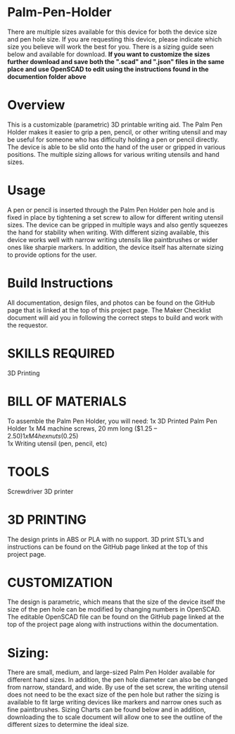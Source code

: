 # Palm-Pen-Holder
There are multiple sizes available for this device for both the device size and pen hole size. If you are requesting this device, please indicate which size you believe will work the best for you. There is a sizing guide seen below and available for download. **If you want to customize the sizes further download and save both the ".scad" and ".json" files in the same place and use OpenSCAD to edit using the instructions found in the documention folder above**

# Overview
This is a customizable (parametric) 3D printable writing aid. The Palm Pen Holder makes it easier to grip a pen, pencil, or other writing utensil and may be useful for someone who has difficulty holding a pen or pencil directly. The device is able to be slid onto the hand of the user or gripped in various positions. The multiple sizing allows for various writing utensils and hand sizes.
# Usage
A pen or pencil is inserted through the Palm Pen Holder pen hole and is fixed in place by tightening a set screw to allow for different writing utensil sizes. The device can be gripped in multiple ways and also gently squeezes the hand for stability when writing. With different sizing available, this device works well with narrow writing utensils like paintbrushes or wider ones like sharpie markers. In addition, the device itself has alternate sizing to provide options for the user.

# Build Instructions
All documentation, design files, and photos can be found on the GitHub page that is linked at the top of this project page. The Maker Checklist document will aid you in following the correct steps to build and work with the requestor.

# SKILLS REQUIRED
3D Printing

# BILL OF MATERIALS

To assemble the Palm Pen Holder, you will need:
1x 3D Printed Palm Pen Holder
1x M4 machine screws, 20 mm long ($1.25 – $2.50) 
1x M4 hex nuts ($0.25)  
1x Writing utensil (pen, pencil, etc)
# TOOLS
Screwdriver
3D printer
# 3D PRINTING
The design prints in ABS or PLA with no support. 3D print STL’s and instructions can be found on the GitHub page linked at the top of this project page.
# CUSTOMIZATION
The design is parametric, which means that the size of the device itself the size of the pen hole can be modified by changing numbers in OpenSCAD. The editable OpenSCAD file can be found on the GitHub page linked at the top of the project page along with instructions within the documentation.
# Sizing:
There are small, medium, and large-sized Palm Pen Holder available for different hand sizes. In addition, the pen hole diameter can also be changed from narrow, standard, and wide. By use of the set screw, the writing utensil does not need to be the exact size of the pen hole but rather the sizing is available to fit large writing devices like markers and narrow ones such as fine paintbrushes. Sizing Charts can be found below and in addition, downloading the to scale document will allow one to see the outline of the different sizes to determine the ideal size.

